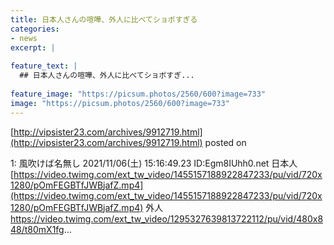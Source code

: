 ```yaml
---
title: 日本人さんの喧嘩、外人に比べてショボすぎる
categories:
- news
excerpt: |
  
feature_text: |
  ## 日本人さんの喧嘩、外人に比べてショボすぎ...
  
feature_image: "https://picsum.photos/2560/600?image=733"
image: "https://picsum.photos/2560/600?image=733"
---
```


[http://vipsister23.com/archives/9912719.html](http://vipsister23.com/archives/9912719.html)
posted on 

<!--more-->

1: 風吹けば名無し 2021/11/06(土) 15:16:49.23 ID:Egm8IUhh0.net 日本人 [https://video.twimg.com/ext_tw_video/1455157188922847233/pu/vid/720x1280/pOmFEGBTfJWBjafZ.mp4](https://video.twimg.com/ext_tw_video/1455157188922847233/pu/vid/720x1280/pOmFEGBTfJWBjafZ.mp4) 外人 https://video.twimg.com/ext_tw_video/1295327639813722112/pu/vid/480x848/t80mX1fg...
